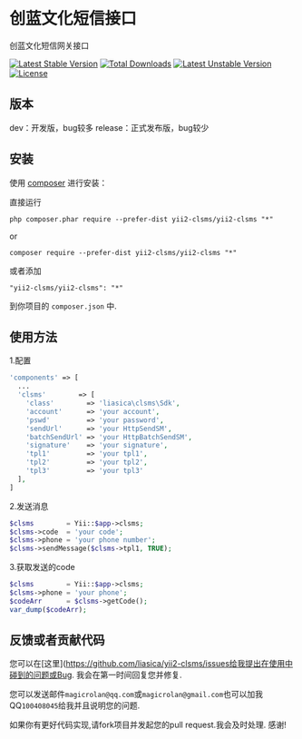 创蓝文化短信接口
========
创蓝文化短信网关接口

[![Latest Stable Version](https://poser.pugx.org/liasica/yii2-clsms/v/stable)](https://packagist.org/packages/liasica/yii2-clsms) [![Total Downloads](https://poser.pugx.org/liasica/yii2-clsms/downloads)](https://packagist.org/packages/liasica/yii2-clsms) [![Latest Unstable Version](https://poser.pugx.org/liasica/yii2-clsms/v/unstable)](https://packagist.org/packages/liasica/yii2-clsms) [![License](https://poser.pugx.org/liasica/yii2-clsms/license)](https://packagist.org/packages/liasica/yii2-clsms)

版本
-----------
dev：开发版，bug较多
release：正式发布版，bug较少

安装
------------

使用 [composer](http://getcomposer.org/download/) 进行安装：

直接运行

```
php composer.phar require --prefer-dist yii2-clsms/yii2-clsms "*"
```
or
```
composer require --prefer-dist yii2-clsms/yii2-clsms "*"
```

或者添加

```
"yii2-clsms/yii2-clsms": "*"
```

到你项目的 `composer.json` 中.


使用方法
-----
1.配置
```php
'components' => [
  ...
  'clsms'        => [
    'class'        => 'liasica\clsms\Sdk',
    'account'      => 'your account',
    'pswd'         => 'your password',
    'sendUrl'      => 'your HttpSendSM',
    'batchSendUrl' => 'your HttpBatchSendSM',
    'signature'    => 'your signature',
    'tpl1'         => 'your tpl1',
    'tpl2'         => 'your tpl2',
    'tpl3'         => 'your tpl3'
  ],
]
```

2.发送消息
```php
$clsms        = Yii::$app->clsms;
$clsms->code  = 'your code';
$clsms->phone = 'your phone number';
$clsms->sendMessage($clsms->tpl1, TRUE);
```

3.获取发送的code
```php
$clsms        = Yii::$app->clsms;
$clsms->phone = 'your phone';
$codeArr      = $clsms->getCode();
var_dump($codeArr);
```


反馈或者贡献代码
--------------
您可以在[这里](https://github.com/liasica/yii2-clsms/issues给我提出在使用中碰到的问题或Bug. 我会在第一时间回复您并修复.

您可以发送邮件`magicrolan@qq.com`或`magicrolan@gmail.com`也可以加我QQ`100408045`给我并且说明您的问题.

如果你有更好代码实现,请fork项目并发起您的pull request.我会及时处理. 感谢!
